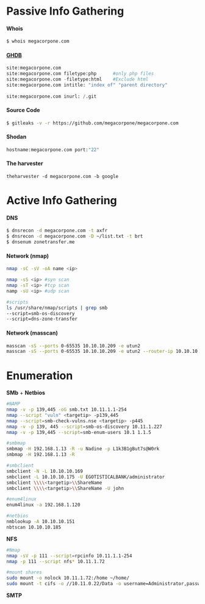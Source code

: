 # Passive Info Gathering

#### Whois

```bash
$ whois megacorpone.com
```

#### [GHDB]( https://www.exploit-db.com/google-hacking-database)

```python
site:megacorpone.com
site:megacorpone.com filetype:php      #only php files
site:megacorpone.com -filetype:html    #Exclude html
site:megacorpone.com intitle: "index of" "parent directory"
    
site:megacorpone.com inurl: /.git
```

#### Source Code

```bash
$ gitleaks -v -r https://github.com/megacorpone/megacorpone.com
```

#### Shodan

```bash
hostname:megacorpone.com port:"22"
```



#### The harvester

```
theharvester -d megacorpone.com -b google
```





# Active Info Gathering 

#### DNS

```bash
$ dnsrecon -d megacorpone.com -t axfr
$ dnsrecon -d megacorpone.com -D ~/list.txt -t brt
$ dnsenum zonetransfer.me
```



#### Network (nmap)

```bash
nmap -sC -sV -oA name <ip>

nmap -sS <ip> #syn scan
nmap -sT <ip> #tcp scan
namp -sU <ip> #udp scan

#scripts
ls /usr/share/nmap/scripts | grep smb
--script=smb-os-discovery
--script=dns-zone-transfer
```



#### Network (masscan)

```bash
masscan -sS --ports 0-65535 10.10.10.209 -e utun2
masscan -sS --ports 0-65535 10.10.10.209 -e utun2 --router-ip 10.10.10.1
```



# Enumeration

**SMb** + **Netbios**

```bash
#NAMP
nmap -v -p 139,445 -oG smb.txt 10.11.1.1-254
nmap --script "vuln" <targetip> -p139,445
nmap --script=smb-check-vulns.nse <targetip> -p445
nmap -v -p 139, 445 --script=smb-os-discovery 10.11.1.227
nmap -v -p 139,445 --script=smb-enum-users 10.1 1.1.5

#smbmap
smbmap -H 192.168.1.13 -R -u Nadine -p L1k3B1gBut7s@W0rk
smbmap -H 192.168.1.13 -R

#smbclient
smbclient -N -L 10.10.10.169
smbclient -L 10.10.10.175 -U EGOTISTICALBANK/administrator
smbclient \\\\<targetip>\\ShareName
smbclient \\\\<targetip>\\ShareName -U john

#enum4linux
enum4linux -a 192.168.1.120

#netbios
nmblookup -A 10.10.10.151
nbtscan 10.10.10.185
```



**NFS**

```bash
#Nmap
nmap -sV -p 111 --script=rpcinfo 10.11.1.1-254
nmap -p 111 --script nfs* 10.11.1.72

#mount shares
sudo mount -o nolock 10.11.1.72:/home ~/home/
sudo mount -t cifs -o //10.11.0.22/Data -o username=Administrator,password=Qwerty09! /mnt/win10_share
```



**SMTP**

```bash

```

